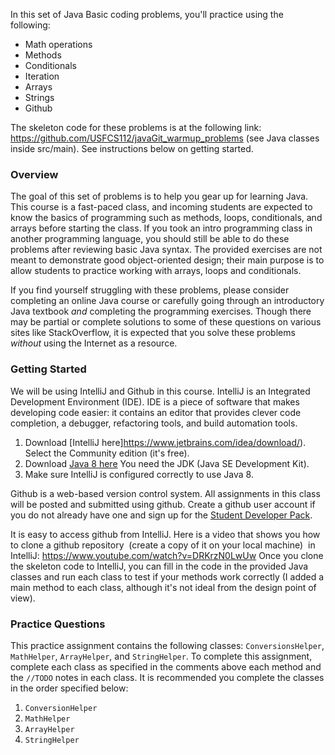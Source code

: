
In this set of Java Basic coding problems, you'll practice using the following:

- Math operations
- Methods
- Conditionals
- Iteration
- Arrays
- Strings
- Github

The skeleton code for these problems is at the following link: https://github.com/USFCS112/javaGit_warmup_problems (see Java classes inside src/main). See instructions below on getting started.

### Overview

The goal of this set of  problems is to help you gear up for learning Java. This course is a fast-paced class, and incoming students are expected to know the basics of programming such as methods, loops, conditionals, and arrays before starting the class. If you took an intro programming class in another programming language, you should still be able to do these problems after reviewing basic Java syntax. The provided exercises are not meant to demonstrate good object-oriented design; their main purpose is to allow students to practice working with arrays, loops and conditionals. 

If you find yourself struggling with these problems, please consider completing an online Java course or carefully going through an introductory Java textbook *and* completing the programming exercises. Though there may be partial or complete solutions to some of these questions on various sites like StackOverflow, it is expected that you solve these problems *without* using the Internet as a resource. 

### Getting Started
We will be using IntelliJ and Github in this course.
IntelliJ is an Integrated Development Environment (IDE). IDE is a piece of software that makes developing code easier: it contains an editor that provides clever code completion,  a debugger, refactoring tools, and build automation tools.

1. Download [IntelliJ here]https://www.jetbrains.com/idea/download/). Select the Community edition (it's free).
2. Download [Java 8 here](http://www.oracle.com/technetwork/java/javase/downloads/index.html) You need the JDK (Java SE Development Kit).
3. Make sure IntelliJ  is configured correctly to use Java 8.

Github is a web-based version control system.  All assignments in this class will be posted and submitted using github. Create a github user account if you do not already have one and sign up for the [Student Developer Pack](https://education.github.com/pack).

It is easy to access github from IntelliJ. Here is a video that shows you how to clone a github repository  (create a copy of it on your local machine)  in IntelliJ: https://www.youtube.com/watch?v=DRKrzN0LwUw
Once you clone the skeleton code to IntelliJ, you can fill in the code in the provided Java classes and run each class to test if your methods work correctly (I added a main method to each class, although it's not ideal from the design point of view). 

### Practice Questions

This practice assignment contains the following classes: `ConversionsHelper`, `MathHelper`, `ArrayHelper`, and `StringHelper`. 
To complete this assignment, complete each class as specified in the comments above each method and the `//TODO` notes in each class. It is recommended you complete the classes in the order specified below:

1. `ConversionHelper`
2. `MathHelper`
3. `ArrayHelper`
4. `StringHelper`
